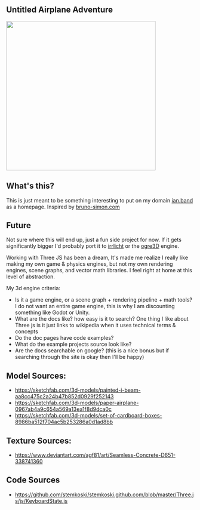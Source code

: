 ## Untitled Airplane Adventure
<img src="https://i.imgur.com/ZBKYWiG.gif" width="400" ></img>

## What's this?
This is just meant to be something interesting to put on my domain [ian.band](http://ian.band) as a homepage. Inspired by [bruno-simon.com](https://bruno-simon.com/)

## Future
Not sure where this will end up, just a fun side project for now. If it gets significantly bigger I'd probably port it to [irrlicht](https://irrlicht.sourceforge.io/) or the [ogre3D](https://www.ogre3d.org/) engine.

Working with Three JS has been a dream, It's made me realize I really like making my own game & physics engines, but not my own rendering engines, scene graphs, and vector math libraries. I feel right at home at this level of abstraction. 

My 3d engine criteria:
 - Is it a game engine, or a scene graph + rendering pipeline + math tools? I do not want an entire game engine, this is why I am discounting something like Godot or Unity.
 - What are the docs like? how easy is it to search? One thing I like about Three js is it just links to wikipedia when it uses technical terms & concepts
 - Do the doc pages have code examples?
 - What do the example projects source look like?
 - Are the docs searchable on google? (this is a nice bonus but if searching through the site is okay then I'll be happy)

 ## Model Sources:
- https://sketchfab.com/3d-models/painted-i-beam-aa8cc475c2a24b47b852d0929f252143
- https://sketchfab.com/3d-models/paper-airplane-0967ab4a9c654a569a13ea1f8d9dca0c
- https://sketchfab.com/3d-models/set-of-cardboard-boxes-8986ba512f704ac5b253286a0d1ad8bb

## Texture Sources:
- https://www.deviantart.com/agf81/art/Seamless-Concrete-D651-338741360

## Code Sources
- https://github.com/stemkoski/stemkoski.github.com/blob/master/Three.js/js/KeyboardState.js
